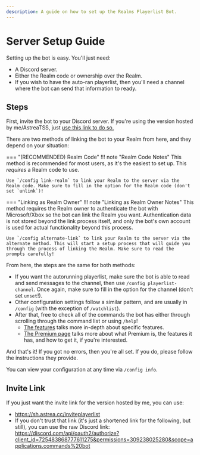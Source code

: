 ```yaml
---
description: A guide on how to set up the Realms Playerlist Bot.
---
```



# Server Setup Guide

Setting up the bot is easy. You'll just need:
- A Discord server.
- Either the Realm code or ownership over the Realm.
- If you wish to have the auto-ran playerlist, then you'll need a channel where the bot can send that information to ready.

## Steps

First, invite the bot to your Discord server. If you're using the version hosted by me/AstreaTSS, just [use this link to do so.](https://sh.astrea.cc/inviteplayerlist)

There are two methods of linking the bot to your Realm from here, and they depend on your situation:

=== "(RECOMMENDED) Realm Code"
    !!! note "Realm Code Notes"
        This method is recommended for most users, as it's the easiest to set up. This *requires* a Realm code to use.

    Use `/config link-realm` to link your Realm to the server via the Realm code. Make sure to fill in the option for the Realm code (don't set `unlink`)!

=== "Linking as Realm Owner"
    !!! note "Linking as Realm Owner Notes"
        This method requires the Realm owner to authenticate the bot with Microsoft/Xbox so the bot can link the Realm you want. Authentication data is not stored beyond the link process itself, and only the bot's own account is used for actual functionality beyond this process.

    Use `/config alternate-link` to link your Realm to the server via the alternate method. This will start a setup process that will guide you through the process of linking the Realm. Make sure to read the prompts carefully!

From here, the steps are the same for both methods:
- If you want the autorunning playerlist, make sure the bot is able to read and send messages to the channel, then use `/config playerlist-channel`. Once again, make sure to fill in the option for the channel (don't set `unset`!).
- Other configuration settings follow a similar pattern, and are usually in `/config` (with the exception of `/watchlist`).
- After that, free to check all of the commands the bot has either through scrolling through the command list or using `/help`!
  - [The features](features.md) talks more in-depth about specific features.
  - [The Premium page](premium.md) talks more about what Premium is, the features it has, and how to get it, if you're interested.

And that's it! If you got no errors, then you're all set. If you do, please follow the instructions they provide.

You can view your configuration at any time via `/config info`.

## Invite Link

If you just want the invite link for the version hosted by me, you can use:

- https://sh.astrea.cc/inviteplayerlist
- If you don't trust that link (it's just a shortened link for the following, but still), you can use the raw Discord link: https://discord.com/api/oauth2/authorize?client_id=725483868777611275&permissions=309238025280&scope=applications.commands%20bot

